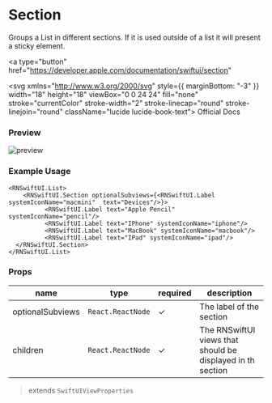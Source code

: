# Section

Groups a List in different sections. If it is used outside of a list it will present a sticky element.

<a type="button" href="https://developer.apple.com/documentation/swiftui/section" 

 >
<svg xmlns="http://www.w3.org/2000/svg" style={{  marginBottom: "-3"  }} width="18" height="18" viewBox="0 0 24 24" fill="none" stroke="currentColor" stroke-width="2" stroke-linecap="round" stroke-linejoin="round" className="lucide lucide-book-text"><path d="M4 19.5v-15A2.5 2.5 0 0 1 6.5 2H19a1 1 0 0 1 1 1v18a1 1 0 0 1-1 1H6.5a1 1 0 0 1 0-5H20"/><path d="M8 11h8"/><path d="M8 7h6"/></svg>
Official Docs
</a>

### Preview
<div style={{  width: "80%", minHeight: "20%", backgroundColor: "rgb(242, 242, 247)", border: "1px solid rgb(204, 204, 204)", borderRadius: 12, overflow: "hidden"  }}><div style={{  height: 30, backgroundColor: "rgb(240, 240, 240)", display: "flex", alignItems: "center", padding: "0px 10"  }}><div style={{  width: 12, height: 12, borderRadius: "50%", backgroundColor: "rgb(255, 95, 87)", marginRight: 5, display: "inline-block", marginLeft: 10 }}></div><div style={{  width: 12, height: 12, borderRadius: "50%", backgroundColor: "rgb(255, 189, 46)", marginRight: 5, display: "inline-block"  }}></div><div style={{  width: 12, height: 12, borderRadius: "50%", backgroundColor: "rgb(40, 201, 64)", marginRight: 5, display: "inline-block"  }}></div></div><div>

![preview](@site/static/img/docs/sections.png)


</div></div>



### Example Usage

```tsx
<RNSwiftUI.List>
    <RNSwiftUI.Section optionalSubviews={<RNSwiftUI.Label  systemIconName="macmini"  text="Devices"/>}>
          <RNSwiftUI.Label text="Apple Pencil" systemIconName="pencil"/>
          <RNSwiftUI.Label text="IPhone" systemIconName="iphone"/>
          <RNSwiftUI.Label text="MacBook" systemIconName="macbook"/>
          <RNSwiftUI.Label text="IPad" systemIconName="ipad"/>
  </RNSwiftUI.Section>
</RNSwiftUI.List>
```


### Props

| name | type | required | description | 
|------|------|----------|-------------|
|optionalSubviews| `React.ReactNode`   |    ✓    |    The label of the section        |
|  children    |   `React.ReactNode`   |      ✓    |    The RNSwiftUI views that should be displayed in th section       |


> extends `SwiftUIViewProperties`